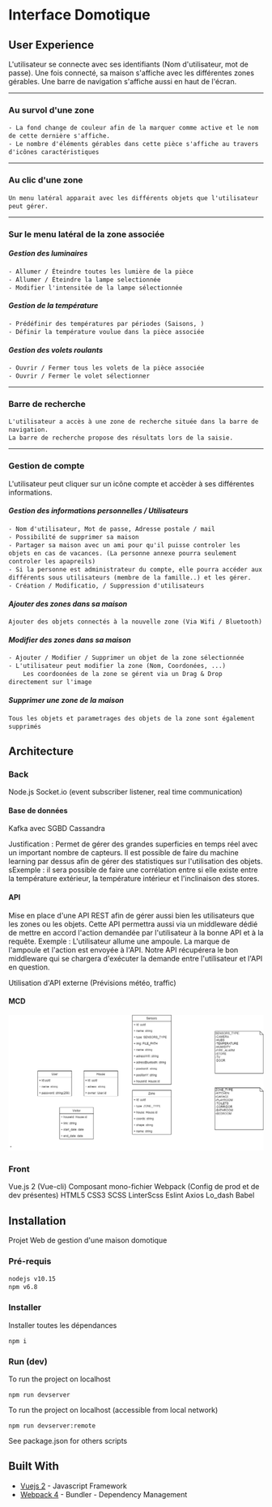 # Interface Domotique

## User Experience

L'utilisateur se connecte avec ses identifiants (Nom d'utilisateur, mot de passe).
Une fois connecté, sa maison s'affiche avec les différentes zones gérables. Une barre de navigation s'affiche aussi en haut de l'écran.

---
### <b> Au survol d'une zone </b>
    - La fond change de couleur afin de la marquer comme active et le nom de cette dernière s'affiche.
    - Le nombre d'éléments gérables dans cette pièce s'affiche au travers d'icônes caractéristiques
---
### <b> Au clic d'une zone </b>
    Un menu latéral apparait avec les différents objets que l'utilisateur peut gérer.
---
### <b> Sur le menu latéral de la zone associée </b>
#### <i> Gestion des luminaires </i>
    - Allumer / Éteindre toutes les lumière de la pièce
    - Allumer / Éteindre la lampe selectionnée
    - Modifier l'intensitée de la lampe sélectionnée
####  <i> Gestion de la température </i>
    - Prédéfinir des températures par périodes (Saisons, )
    - Définir la température voulue dans la pièce associée
#### <i> Gestion des volets roulants </i>
    - Ouvrir / Fermer tous les volets de la pièce associée
    - Ouvrir / Fermer le volet sélectionner
---
### <b> Barre de recherche </b>
    L'utilisateur a accès à une zone de recherche située dans la barre de navigation.
    La barre de recherche propose des résultats lors de la saisie.
---
### <b> Gestion de compte </b>

L'utilisateur peut cliquer sur un icône compte et accèder à ses différentes informations.
#### <i> Gestion des informations personnelles / Utilisateurs </i>
    - Nom d'utilisateur, Mot de passe, Adresse postale / mail
    - Possibilité de supprimer sa maison
    - Partager sa maison avec un ami pour qu'il puisse controler les objets en cas de vacances. (La personne annexe pourra seulement controler les apapreils)
    - Si la personne est administrateur du compte, elle pourra accéder aux différents sous utilisateurs (membre de la famille..) et les gérer.
    - Création / Modificatio, / Suppression d'utilisateurs
#### <i> Ajouter des zones dans sa maison </i>
    Ajouter des objets connectés à la nouvelle zone (Via Wifi / Bluetooth)
#### <i> Modifier des zones dans sa maison</i>
    - Ajouter / Modifier / Supprimer un objet de la zone sélectionnée
    - L'utilisateur peut modifier la zone (Nom, Coordonées, ...)
        Les coordoonées de la zone se gérent via un Drag & Drop directement sur l'image

#### <i> Supprimer une zone de la maison</i>
    Tous les objets et parametrages des objets de la zone sont également supprimés
    
## Architecture

### Back
Node.js
Socket.io (event subscriber listener, real time communication)

#### Base de données
Kafka avec SGBD Cassandra

Justification : 
Permet de gérer des grandes superficies en temps réel avec un important nombre de capteurs. Il est possible de faire du machine learning par dessus afin de gérer des statistiques sur l'utilisation des objets.
sExemple : il sera possible de faire une corrélation entre si elle existe entre la température extérieur, la température intérieur et l'inclinaison des stores.

#### API
Mise en place d'une API REST afin de gérer aussi bien les utilisateurs que les zones ou les objets.
Cette API permettra aussi via un middleware dédié de mettre en accord l'action demandée par l'utilisateur à la bonne API et à la requête.
Exemple : 
L'utilisateur allume une ampoule. La marque de l'ampoule et l'action est envoyée à l'API. Notre API récupérera le bon middleware qui se chargera d'exécuter la demande entre l'utilisateur et l'API en question.

Utilisation d'API externe (Prévisions météo, traffic)


#### MCD

![mcd](https://github.com/JordanTruchi/InterfaceDomotique/blob/master/static/img/mcd.png)

### Front
Vue.js 2 (Vue-cli)
Composant mono-fichier
Webpack (Config de prod et de dev présentes)
HTML5
CSS3
SCSS
LinterScss
Eslint
Axios
Lo_dash
Babel

## Installation

Projet Web de gestion d'une maison domotique

### Pré-requis

```
nodejs v10.15
npm v6.8
```

### Installer

Installer toutes les dépendances

```
npm i
```

### Run (dev)

To run the project on localhost

```
npm run devserver
```

To run the project on localhost (accessible from local network)

```
npm run devserver:remote
```

See package.json for others scripts

## Built With

* [Vuejs 2](https://vuejs.org/) - Javascript Framework
* [Webpack 4](https://webpack.js.org/concepts) - Bundler - Dependency Management